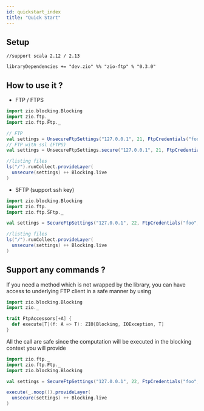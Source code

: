 ```yaml
---
id: quickstart_index
title: "Quick Start"
---
```


Setup
-----

```
//support scala 2.12 / 2.13

libraryDependencies += "dev.zio" %% "zio-ftp" % "0.3.0"
```


How to use it ?
---

* FTP / FTPS
```scala
import zio.blocking.Blocking
import zio.ftp._
import zio.ftp.Ftp._

// FTP
val settings = UnsecureFtpSettings("127.0.0.1", 21, FtpCredentials("foo", "bar"))
// FTP with ssl (FTPS)
val settings = UnsecureFtpSettings.secure("127.0.0.1", 21, FtpCredentials("foo", "bar"))

//listing files
ls("/").runCollect.provideLayer(
  unsecure(settings) ++ Blocking.live
)
```

* SFTP (support ssh key)

```scala
import zio.blocking.Blocking
import zio.ftp._
import zio.ftp.SFtp._

val settings = SecureFtpSettings("127.0.0.1", 22, FtpCredentials("foo", "bar"))

//listing files
ls("/").runCollect.provideLayer(
  unsecure(settings) ++ Blocking.live
)
```

Support any commands ?
---

If you need a method which is not wrapped by the library, you can have access to underlying FTP client in a safe manner by using

```scala
import zio.blocking.Blocking
import zio._

trait FtpAccessors[+A] {
  def execute[T](f: A => T): ZIO[Blocking, IOException, T]
} 
```

All the call are safe since the computation will be executed in the blocking context you will provide

```scala
import zio.ftp._
import zio.ftp.Ftp._
import zio.blocking.Blocking

val settings = SecureFtpSettings("127.0.0.1", 22, FtpCredentials("foo", "bar"))

execute(_.noop()).provideLayer(
  unsecure(settings) ++ Blocking.live
)
``` 

